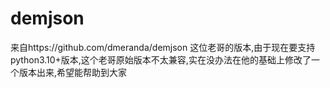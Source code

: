 # demjson
来自https://github.com/dmeranda/demjson 这位老哥的版本,由于现在要支持python3.10+版本,这个老哥原始版本不太兼容,实在没办法在他的基础上修改了一个版本出来,希望能帮助到大家
